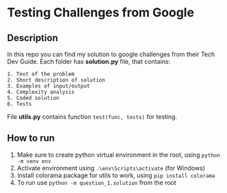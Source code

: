 # Testing Challenges from Google
## Description
In this repo you can find my solution to google challenges from their Tech Dev Guide.
Each folder has **solution.py** file, that contains:

    1. Text of the problem
    2. Short description of solution
    3. Examples of input/output
    4. Complexity analysis
    5. Coded solution
    6. Tests
File **utils.py** contains function `test(func, tests)` for testing. 

## How to run
1. Make sure to create python virtual environment in the root, using `python -m venv env`
2. Activate environment using `.\env\Scripts\activate` (for Windows)
2. Install colorama package for utils to work, using `pip install colorama`
3. To run use `python -m question_1.solution` from the root